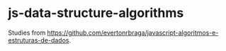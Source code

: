 # js-data-structure-algorithms

Studies from https://github.com/evertonrbraga/javascript-algoritmos-e-estruturas-de-dados.